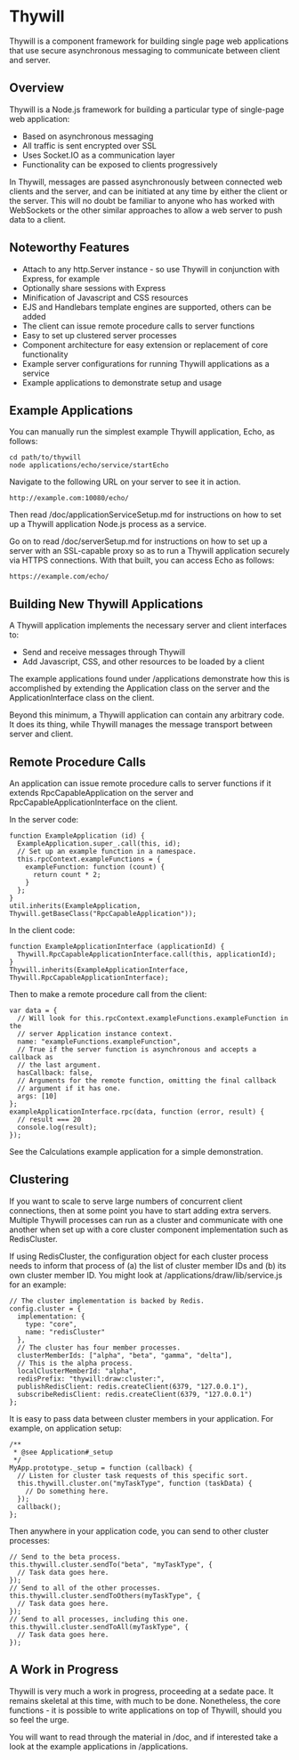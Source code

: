 Thywill
=======

Thywill is a component framework for building single page web applications that
use secure asynchronous messaging to communicate between client and server.

Overview
--------

Thywill is a Node.js framework for building a particular type of single-page
web application:

  * Based on asynchronous messaging
  * All traffic is sent encrypted over SSL
  * Uses Socket.IO as a communication layer
  * Functionality can be exposed to clients progressively

In Thywill, messages are passed asynchronously between connected web clients
and the server, and can be initiated at any time by either the client or the
server. This will no doubt be familiar to anyone who has worked with
WebSockets or the other similar approaches to allow a web server to push data
to a client.

Noteworthy Features
-------------------

  * Attach to any http.Server instance - so use Thywill in conjunction with Express, for example
  * Optionally share sessions with Express
  * Minification of Javascript and CSS resources
  * EJS and Handlebars template engines are supported, others can be added
  * The client can issue remote procedure calls to server functions
  * Easy to set up clustered server processes
  * Component architecture for easy extension or replacement of core functionality
  * Example server configurations for running Thywill applications as a service
  * Example applications to demonstrate setup and usage

Example Applications
--------------------

You can manually run the simplest example Thywill application, Echo, as
follows:

    cd path/to/thywill
    node applications/echo/service/startEcho

Navigate to the following URL on your server to see it in action.

    http://example.com:10080/echo/

Then read /doc/applicationServiceSetup.md for instructions on how to set up a
Thywill application Node.js process as a service.

Go on to read /doc/serverSetup.md for instructions on how to set up a server
with an SSL-capable proxy so as to run a Thywill application securely via HTTPS
connections. With that built, you can access Echo as follows:

    https://example.com/echo/

Building New Thywill Applications
---------------------------------

A Thywill application implements the necessary server and client interfaces to:

  * Send and receive messages through Thywill
  * Add Javascript, CSS, and other resources to be loaded by a client

The example applications found under /applications demonstrate how this is
accomplished by extending the Application class on the server and the
ApplicationInterface class on the client.

Beyond this minimum, a Thywill application can contain any arbitrary code. It
does its thing, while Thywill manages the message transport between server and
client.

Remote Procedure Calls
----------------------

An application can issue remote procedure calls to server functions if it
extends RpcCapableApplication on the server and RpcCapableApplicationInterface
on the client.

In the server code:

    function ExampleApplication (id) {
      ExampleApplication.super_.call(this, id);
      // Set up an example function in a namespace.
      this.rpcContext.exampleFunctions = {
        exampleFunction: function (count) {
          return count * 2;
        }
      };
    }
    util.inherits(ExampleApplication, Thywill.getBaseClass("RpcCapableApplication"));

In the client code:

    function ExampleApplicationInterface (applicationId) {
      Thywill.RpcCapableApplicationInterface.call(this, applicationId);
    }
    Thywill.inherits(ExampleApplicationInterface, Thywill.RpcCapableApplicationInterface);

Then to make a remote procedure call from the client:

    var data = {
      // Will look for this.rpcContext.exampleFunctions.exampleFunction in the
      // server Application instance context.
      name: "exampleFunctions.exampleFunction",
      // True if the server function is asynchronous and accepts a callback as
      // the last argument.
      hasCallback: false,
      // Arguments for the remote function, omitting the final callback
      // argument if it has one.
      args: [10]
    };
    exampleApplicationInterface.rpc(data, function (error, result) {
      // result === 20
      console.log(result);
    });

See the Calculations example application for a simple demonstration.

Clustering
----------

If you want to scale to serve large numbers of concurrent client connections,
then at some point you have to start adding extra servers. Multiple Thywill
processes can run as a cluster and communicate with one another when set up
with a core cluster component implementation such as RedisCluster.

If using RedisCluster, the configuration object for each cluster process needs
to inform that process of (a) the list of cluster member IDs and (b) its own
cluster member ID. You might look at /applications/draw/lib/service.js for an
example:

    // The cluster implementation is backed by Redis.
    config.cluster = {
      implementation: {
        type: "core",
        name: "redisCluster"
      },
      // The cluster has four member processes.
      clusterMemberIds: ["alpha", "beta", "gamma", "delta"],
      // This is the alpha process.
      localClusterMemberId: "alpha",
      redisPrefix: "thywill:draw:cluster:",
      publishRedisClient: redis.createClient(6379, "127.0.0.1"),
      subscribeRedisClient: redis.createClient(6379, "127.0.0.1")
    };

It is easy to pass data between cluster members in your application. For
example, on application setup:

    /**
     * @see Application#_setup
     */
    MyApp.prototype._setup = function (callback) {
      // Listen for cluster task requests of this specific sort.
      this.thywill.cluster.on("myTaskType", function (taskData) {
        // Do something here.
      });
      callback();
    };

Then anywhere in your application code, you can send to other cluster processes:

    // Send to the beta process.
    this.thywill.cluster.sendTo("beta", "myTaskType", {
      // Task data goes here.
    });
    // Send to all of the other processes.
    this.thywill.cluster.sendToOthers(myTaskType", {
      // Task data goes here.
    });
    // Send to all processes, including this one.
    this.thywill.cluster.sendToAll(myTaskType", {
      // Task data goes here.
    });

A Work in Progress
------------------

Thywill is very much a work in progress, proceeding at a sedate pace. It
remains skeletal at this time, with much to be done. Nonetheless, the core
functions - it is possible to write applications on top of Thywill, should
you so feel the urge.

You will want to read through the material in /doc, and if interested take
a look at the example applications in /applications.
